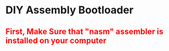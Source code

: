# DIY Assembly Bootloader
<h2 style="color:red;">First, Make Sure that "nasm" assembler is installed on your computer</h2>

